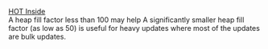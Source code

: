 [HOT Inside](https://www.pgcon.org/2008/schedule/events/105.en.html)   
A heap fill factor less than 100 may help 
A significantly smaller heap fill factor (as low as 50) is useful for heavy updates where most of the updates are bulk updates.
